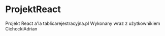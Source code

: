 # ProjektReact
Projekt React a'la tablicarejestracyjna.pl Wykonany wraz z użytkownikiem CichockiAdrian
